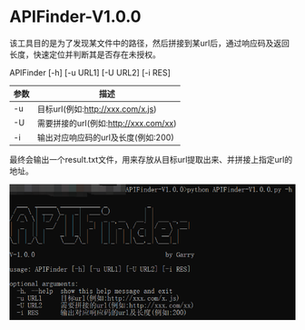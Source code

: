 # APIFinder-V1.0.0

该工具目的是为了发现某文件中的路径，然后拼接到某url后，通过响应码及返回长度，快速定位并判断其是否存在未授权。

APIFinder [-h] [-u URL1] [-U URL2] [-i RES]

| 参数 | 描述                                  |
| ---- | ------------------------------------- |
| -u   | 目标url(例如:http://xxx.com/x.js)     |
| -U   | 需要拼接的url(例如:http://xxx.com/xx) |
| -i   | 输出对应响应码的url及长度(例如:200)   |

最终会输出一个result.txt文件，用来存放从目标url提取出来、并拼接上指定url的地址。

![image-20240131101801277](https://github.com/duduwjr/APIFinder/blob/main/img/image-20240131101801277.png)
